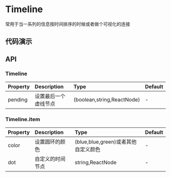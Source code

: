 # Timeline

常用于当一系列的信息按时间排序的时候或者做个可视化的连接

## 代码演示

## API

### Timeline

|Property|Description|Type|Default|
|:---|:-----|:----|:------|
|pending|设置最后一个虚线节点|(boolean,string,ReactNode)|-|

### Timeline.item

|Property|Description|Type|Default|
|:---|:-----|:----|:------|
|color|设置圆环的颜色|(blue,blue,green)或者其他自定义颜色|-|
|dot|自定义的时间节点|string,ReactNode |-|